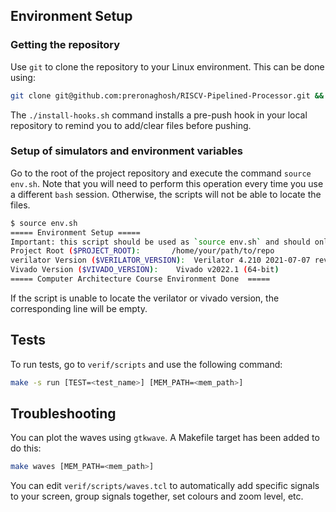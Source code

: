 ## Environment Setup

### Getting the repository

Use `git` to clone the repository to your Linux environment. This can be done using:

```bash
git clone git@github.com:preronaghosh/RISCV-Pipelined-Processor.git && ./install-hooks.sh
```

The `./install-hooks.sh` command installs a pre-push hook in your local repository to remind you to add/clear files before pushing.

### Setup of simulators and environment variables

Go to the root of the project repository and execute the command `source env.sh`.
Note that you will need to perform this operation every time you use a different `bash` session.
Otherwise, the scripts will not be able to locate the files.

```bash
$ source env.sh
===== Environment Setup =====
Important: this script should be used as `source env.sh` and should only be used in bash
Project Root ($PROJECT_ROOT):		/home/your/path/to/repo
verilator Version ($VERILATOR_VERSION):	 Verilator 4.210 2021-07-07 rev v4.210
Vivado Version ($VIVADO_VERSION): 	 Vivado v2022.1 (64-bit)
===== Computer Architecture Course Environment Done  =====
```

If the script is unable to locate the verilator or vivado version, the corresponding line will be empty.

## Tests

To run tests, go to `verif/scripts` and use the following command:

```bash
make -s run [TEST=<test_name>] [MEM_PATH=<mem_path>]
```

## Troubleshooting

You can plot the waves using `gtkwave`. A Makefile target has been added to do this:

```bash
make waves [MEM_PATH=<mem_path>]
```

You can edit `verif/scripts/waves.tcl` to automatically add specific signals to your screen, group signals together, set colours and zoom level, etc.

